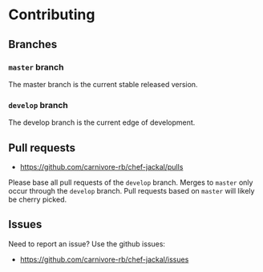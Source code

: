 # Contributing

## Branches

### `master` branch

The master branch is the current stable released version.

### `develop` branch

The develop branch is the current edge of development.

## Pull requests

* https://github.com/carnivore-rb/chef-jackal/pulls

Please base all pull requests of the `develop` branch. Merges to
`master` only occur through the `develop` branch. Pull requests
based on `master` will likely be cherry picked.

## Issues

Need to report an issue? Use the github issues:

* https://github.com/carnivore-rb/chef-jackal/issues
